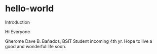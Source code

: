 # hello-world
Introduction

Hi Everyone 


Gherome Dave B. Bañados, BSIT Student incoming 4th yr. Hope to live a good and wonderful life soon. 
